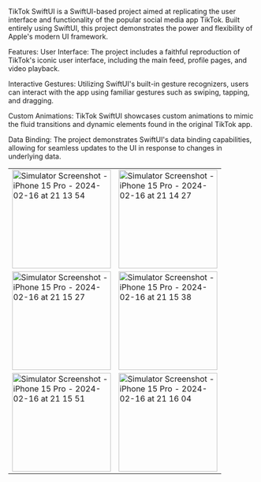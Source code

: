 TikTok SwiftUI is a SwiftUI-based project aimed at replicating the user interface and functionality of the popular social media app TikTok. Built entirely using SwiftUI, this project demonstrates the power and flexibility of Apple's modern UI framework.

Features:
User Interface: The project includes a faithful reproduction of TikTok's iconic user interface, including the main feed, profile pages, and video playback.

Interactive Gestures: Utilizing SwiftUI's built-in gesture recognizers, users can interact with the app using familiar gestures such as swiping, tapping, and dragging.

Custom Animations: TikTok SwiftUI showcases custom animations to mimic the fluid transitions and dynamic elements found in the original TikTok app.

Data Binding: The project demonstrates SwiftUI's data binding capabilities, allowing for seamless updates to the UI in response to changes in underlying data.

<table>
  <tr>
    <td><img src="https://github.com/abwaris19/TikTok-SwiftUI/assets/143792601/2350dce9-f67a-4121-8fef-812dcf4f8ccb" alt="Simulator Screenshot - iPhone 15 Pro - 2024-02-16 at 21 13 54" width="200"></td>
    <td><img src="https://github.com/abwaris19/TikTok-SwiftUI/assets/143792601/4bb480ad-5566-417e-8e56-d1449745aea9" alt="Simulator Screenshot - iPhone 15 Pro - 2024-02-16 at 21 14 27" width="200"></td>
  </tr>
  <tr>
    <td><img src="https://github.com/abwaris19/TikTok-SwiftUI/assets/143792601/e2429b90-ab42-48e8-b489-155425d56c0a" alt="Simulator Screenshot - iPhone 15 Pro - 2024-02-16 at 21 15 27" width="200"></td>
    <td><img src="https://github.com/abwaris19/TikTok-SwiftUI/assets/143792601/1527a1da-14b7-4c45-869e-305a14669ca1" alt="Simulator Screenshot - iPhone 15 Pro - 2024-02-16 at 21 15 38" width="200"></td>
  </tr>
  <tr>
    <td><img src="https://github.com/abwaris19/TikTok-SwiftUI/assets/143792601/281fd686-7c52-4715-83d0-e15f630bfab0" alt="Simulator Screenshot - iPhone 15 Pro - 2024-02-16 at 21 15 51" width="200"></td>
    <td><img src="https://github.com/abwaris19/TikTok-SwiftUI/assets/143792601/4e17c5ae-5593-42d8-a381-727a85858d06" alt="Simulator Screenshot - iPhone 15 Pro - 2024-02-16 at 21 16 04" width="200"></td>
  </tr>
</table>

